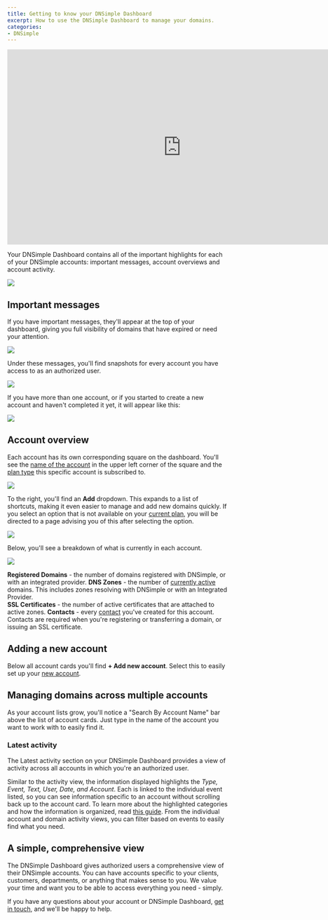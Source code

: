 ```yaml
---
title: Getting to know your DNSimple Dashboard
excerpt: How to use the DNSimple Dashboard to manage your domains.
categories:
- DNSimple
---
```


<iframe width="791" height="445" src="https://www.youtube.com/embed/TAJ8R12hLrI
" title="" frameborder="0" allow="accelerometer; autoplay; clipboard-write; encrypted-media; gyroscope; picture-in-picture; web-share" allowfullscreen></iframe>

Your DNSimple Dashboard contains all of the important highlights for each of your DNSimple accounts: important messages, account overviews and account activity.

![](/files/dashboard-account-cards.png)

## Important messages

If you have important messages, they'll appear at the top of your dashboard, giving you full visibility of domains that have expired or need your attention.

![](/files/dashboard-important-reminder.png)

Under these messages, you'll find snapshots for every account you have access to as an authorized user. 

![](/files/dashboard-account-card.png)

If you have more than one account, or if you started to create a new account and haven't completed it yet, it will appear like this:

![](/files/dashboard-multiple-account-card.png)

## Account overview

Each account has its own corresponding square on the dashboard. You'll see the [name of the account](/articles/changing-account-information/#changing-other-account-data) in the upper left corner of the square and the [plan type](/articles/changing-account-information/#changing-other-account-data) this specific account is subscribed to. 

![](/files/dashboard-account-name.png)

To the right, you'll find an **Add** dropdown. This expands to a list of shortcuts, making it even easier to manage and add new domains quickly. If you select an option that is not available on your [current plan](/articles/dnsimple-plans), you will be directed to a page advising you of this after selecting the option.

![](/files/dashboard-card-add-dropdown.png)

Below, you'll see a breakdown of what is currently in each account.

![](/files/dashboard-account-card-category.png)

**Registered Domains** - the number of domains registered with DNSimple, or with an integrated provider. 
**DNS Zones** - the number of [currently active](/articles/managing-integrated-zones/) domains. This includes zones resolving with DNSimple or with an Integrated Provider.  
**SSL Certificates** - the number of active certificates that are attached to active zones.
**Contacts** - every [contact](/articles/contact-management/) you've created for this account. Contacts are required when you're registering or transferring a domain, or issuing an SSL certificate.  

## Adding a new account 

Below all account cards you'll find **+ Add new account**. Select this to easily set up your [new account](/articles/account-creation/). 

## Managing domains across multiple accounts 

As your account lists grow, you'll notice a "Search By Account Name" bar above the list of account cards. Just type in the name of the account you want to work with to easily find it.

### Latest activity

The Latest activity section on your DNSimple Dashboard provides a view of activity across all accounts in which you're an authorized user.

Similar to the activity view, the information displayed highlights the *Type, Event, Text, User, Date, and Account*. Each is linked to the individual event listed, so you can see information specific to an account without scrolling back up to the account card.
To learn more about the highlighted categories and how the information is organized, read [this guide](/articles/activity-tracking/#activity-tracking-at-the-account-level). From the individual account and domain activity views, you can filter based on events to easily find what you need. 

## A simple, comprehensive view

The DNSimple Dashboard gives authorized users a comprehensive view of their DNSimple accounts. You can have accounts specific to your clients, customers, departments, or anything that makes sense to you. We value your time and want you to be able to access everything you need - simply.

If you have any questions about your account or DNSimple Dashboard, [get in touch](https://dnsimple.com/feedback), and we'll be happy to help.